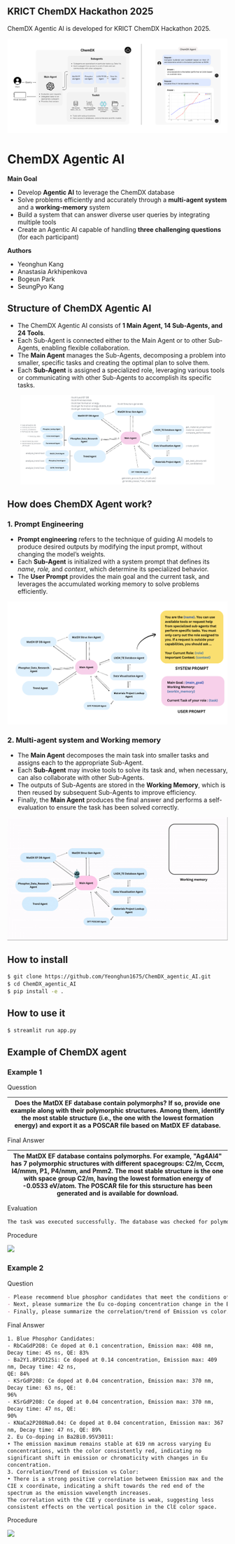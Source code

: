 

## KRICT ChemDX Hackathon 2025

ChemDX Agentic AI is developed for KRICT ChemDX Hackathon 2025.

![](./figures/ChemDX_Figures.png)

# ChemDX Agentic AI

**Main Goal**

- Develop **Agentic AI** to leverage the ChemDX database
- Solve problems efficiently and accurately through a **multi-agent system** and a **working-memory** system
- Build a system that can answer diverse user queries by integrating multiple tools
- Create an Agentic AI capable of handling **three challenging questions** (for each participant)

**Authors**

- Yeonghun Kang
- Anastasia Arkhipenkova
- Bogeun Park
- SeungPyo Kang



## Structure of ChemDX Agentic AI

- The ChemDX Agentic AI consists of **1 Main Agent, 14 Sub-Agents, and 24 Tools**.
- Each Sub-Agent is connected either to the Main Agent or to other Sub-Agents, enabling flexible collaboration.
- The **Main Agent** manages the Sub-Agents, decomposing a problem into smaller, specific tasks and creating the optimal plan to solve them.
- Each **Sub-Agent** is assigned a specialized role, leveraging various tools or communicating with other Sub-Agents to accomplish its specific tasks.

<div style="text-align : center;"><img src="figures/structure.png" alt="Test" width="88%"></div>







## How does ChemDX Agent work?

### 1. Prompt Engineering

- **Prompt engineering** refers to the technique of guiding AI models to produce desired outputs by modifying the input prompt, without changing the model’s weights.
- Each **Sub-Agent** is initialized with a system prompt that defines its *name, role,* and *context*, which determine its specialized behavior.
- The **User Prompt** provides the main goal and the current task, and leverages the accumulated working memory to solve problems efficiently.

![](./figures/prompt.png)

### 2. Multi-agent system and Working memory

- The **Main Agent** decomposes the main task into smaller tasks and assigns each to the appropriate Sub-Agent.
- Each **Sub-Agent** may invoke tools to solve its task and, when necessary, can also collaborate with other Sub-Agents.
- The outputs of Sub-Agents are stored in the **Working Memory**, which is then reused by subsequent Sub-Agents to improve efficiency.
- Finally, the **Main Agent** produces the final answer and performs a self-evaluation to ensure the task has been solved correctly.

![](./figures/system.gif)



## How to install

```bash
$ git clone https://github.com/Yeonghun1675/ChemDX_agentic_AI.git
$ cd ChemDX_agentic_AI
$ pip install -e .
```



## How to use it

```bash
$ streamlit run app.py
```



## Example of ChemDX agent

### Example 1

Quesstion

| Does the MatDX EF database contain polymorphs? If so, provide one example along with their polymorphic structures. Among them, identify the most stable structure (i.e., the one with the lowest formation energy) and export it as a POSCAR file based on MatDX EF database. |
| ------------------------------------------------------------ |

Final Answer 

| The MatDX EF database contains polymorphs. For example, "Ag4Al4" has 7 polymorphic structures with different spacegroups: C2/m, Cccm, I4/mmm, P1, P4/nmm, and Pmm2. The most stable structure is the one with space group C2/m, having the lowest formation energy of -0.0533 eV/atom. The POSCAR file for this stsructure has been generated and is available for download. |
| ------------------------------------------------------------ |

Evaluation

```markdown
The task was executed successfully. The database was checked for polymorphs, an example was provided, the most stable structure was identified, and the POSCAR file was generated and made available for download.
```

Procedure

![](./figures/test_sp.gif)

### Example 2

Question

```markdown
- Please recommend blue phosphor candidates that meet the conditions of Emission max ∈ [360, 420], Decay time ≤ 100, and QE ≥ 80. Please tell me the properties of the recommended materials.
- Next, please summarize the Eu co-doping concentration change in the Ba2Bi0.95V3O11 family of emission max and color change. 
- Finally, please summarize the correlation/trend of Emission vs color.
```

Final Answer

```mark
1. Blue Phosphor Candidates:
- RbCaGdP2O8: Ce doped at 0.1 concentration, Emission max: 408 nm, Decay time: 45 ns, QE: 83%
- Ba2Y1.8P2O12Si: Ce doped at 0.14 concentration, Emission max: 409 nm, Decay time: 42 ns,
QE: 84%
- KSrGdP208: Ce doped at 0.04 concentration, Emission max: 370 nm, Decay time: 63 ns, QE:
96%
- KSrGdP208: Ce doped at 0.04 concentration, Emission max: 370 nm, Decay time: 47 ns, QE:
90%
- KNaCa2P208Na0.04: Ce doped at 0.04 concentration, Emission max: 367 nm, Decay time: 47 ns, QE: 89%
2. Eu Co-doping in Ba2Bi0.95V3011:
• The emission maximum remains stable at 619 nm across varying Eu concentrations, with the color consistently red, indicating no significant shift in emission or chromaticity with changes in Eu concentration.
3. Correlation/Trend of Emission vs Color:
• There is a strong positive correlation between Emission max and the CIE x coordinate, indicating a shift towards the red end of the spectrum as the emission wavelength increases.
The correlation with the CIE y coordinate is weak, suggesting less consistent effects on the vertical position in the ClE color space.
```





Procedure

![](./figures/test_park.gif)